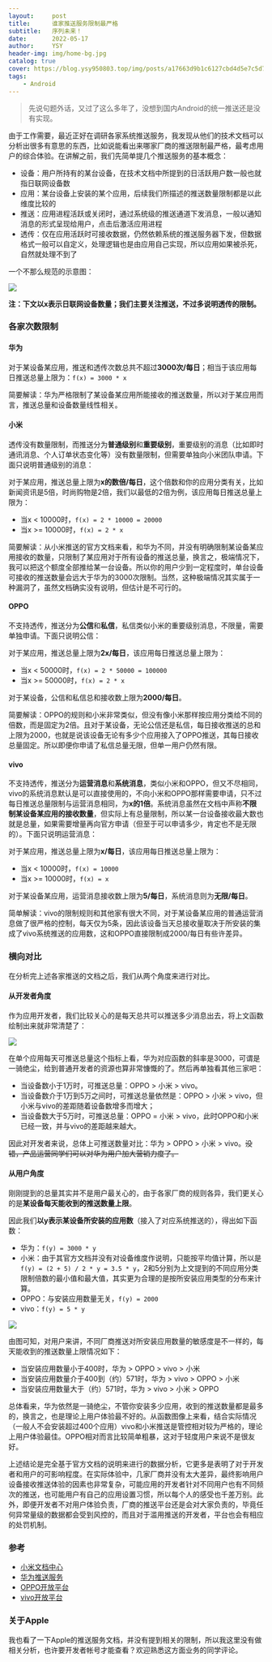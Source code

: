 ```yaml
---
layout:     post
title:      谁家推送服务限制最严格
subtitle:   序列未来！
date:       2022-05-17
author:     YSY
header-img: img/home-bg.jpg
catalog: true
cover: https://blog.ysy950803.top/img/posts/a17663d9b1c6127cbd4d5e7c5d7b3142.webp
tags:
    - Android
---
```


>  先说句题外话，又过了这么多年了，没想到国内Android的统一推送还是没有实现。

由于工作需要，最近正好在调研各家系统推送服务，我发现从他们的技术文档可以分析出很多有意思的东西，比如说能看出来哪家厂商的推送限制最严格，最考虑用户的综合体验。在讲解之前，我们先简单提几个推送服务的基本概念：

- 设备：用户所持有的某台设备，在技术文档中所提到的日活跃用户数一般也就指日联网设备数
- 应用：某台设备上安装的某个应用，后续我们所描述的推送数量限制都是以此维度比较的
- 推送：应用进程活跃或关闭时，通过系统级的推送通道下发消息，一般以通知消息的形式呈现给用户，点击后激活应用进程
- 透传：仅在应用活跃时可接收数据，仍然依赖系统的推送服务器下发，但数据格式一般可以自定义，处理逻辑也是由应用自己实现，所以应用如果被杀死，自然就处理不到了

一个不那么规范的示意图：

![](https://blog.ysy950803.top/img/posts/a17663d9b1c6127cbd4d5e7c5d7b3142.webp)

**注：下文以x表示日联网设备数量；我们主要关注推送，不过多说明透传的限制。**

### 各家次数限制

#### 华为

对于某设备某应用，推送和透传次数总共不超过**3000次/每日**；相当于该应用每日推送总量上限为：`f(x) = 3000 * x`

简要解读：华为严格限制了某设备某应用所能接收的推送数量，所以对于某应用而言，推送总量和设备数量线性相关。

#### 小米

透传没有数量限制，而推送分为**普通级别**和**重要级别**，重要级别的消息（比如即时通讯消息、个人订单状态变化等）没有数量限制，但需要单独向小米团队申请。下面只说明普通级别的消息：

对于某应用，推送总量上限为**x的数倍/每日**，这个倍数和你的应用分类有关，比如新闻资讯是5倍，时尚购物是2倍，我们以最低的2倍为例，该应用每日推送总量上限为：

- 当x < 10000时，`f(x) = 2 * 10000 = 20000`
- 当x >= 10000时，`f(x) = 2 * x`

简要解读：从小米推送的官方文档来看，和华为不同，并没有明确限制某设备某应用接收的数量，只限制了某应用对于所有设备的推送总量，换言之，极端情况下，我可以把这个额度全部推给某一台设备。所以你的用户少到一定程度时，单台设备可接收的推送数量会远大于华为的3000次限制。当然，这种极端情况其实属于一种漏洞了，虽然文档确实没有说明，但估计是不可行的。

#### OPPO

不支持透传，推送分为**公信**和**私信**，私信类似小米的重要级别消息，不限量，需要单独申请。下面只说明公信：

对于某应用，推送总量上限为**2x/每日**，该应用每日推送总量上限为：

- 当x < 50000时，`f(x) = 2 * 50000 = 100000`
- 当x >= 50000时，`f(x) = 2 * x`

对于某设备，公信和私信总和接收数上限为**2000/每日**。

简要解读：OPPO的规则和小米非常类似，但没有像小米那样按应用分类给不同的倍数，而是固定为2倍。且对于某设备，无论公信还是私信，每日接收推送的总和上限为2000，也就是说该设备无论有多少个应用接入了OPPO推送，其每日接收总量固定。所以即便你申请了私信总量无限，但单一用户仍然有限。

#### vivo

不支持透传，推送分为**运营消息**和**系统消息**，类似小米和OPPO，但又不尽相同，vivo的系统消息默认是可以直接使用的，不向小米和OPPO那样需要申请，只不过每日推送总量限制与运营消息相同，为**x的1倍**。系统消息虽然在文档中声称**不限制某设备某应用的接收数量**，但实际上有总量限制，所以某一台设备接收最大数也就是总量，如果需要增量再向官方申请（但至于可以申请多少，肯定也不是无限的）。下面只说明运营消息：

对于某应用，推送总量上限为**x/每日**，该应用每日推送总量上限为：

- 当x < 10000时，`f(x) = 10000`
- 当x >= 10000时，`f(x) = x`

对于某设备某应用，运营消息接收数上限为**5/每日**，系统消息则为**无限/每日**。

简单解读：vivo的限制规则和其他家有很大不同，对于某设备某应用的普通运营消息做了很严格的控制，每天仅为5条，因此该设备当天总接收量取决于所安装的集成了vivo系统推送的应用数，这和OPPO直接限制成2000/每日有些许差异。

### 横向对比

在分析完上述各家推送的文档之后，我们从两个角度来进行对比。

#### 从开发者角度

作为应用开发者，我们比较关心的是每天总共可以推送多少消息出去，将上文函数绘制出来就非常清楚了：

![](https://blog.ysy950803.top/img/posts/829646270ea24f3a18cad644c03df051.webp)

在单个应用每天可推送总量这个指标上看，华为对应函数的斜率是3000，可谓是一骑绝尘，给到普通开发者的资源也算非常慷慨的了。然后再单独看其他三家吧：

- 当设备数小于1万时，可推送总量：OPPO > 小米 > vivo。
- 当设备数介于1万到5万之间时，可推送总量依然是：OPPO > 小米 > vivo，但小米与vivo的差距随着设备数增多而增大；
- 当设备数大于5万时，可推送总量：OPPO = 小米 > vivo，此时OPPO和小米已经一致，并与vivo的差距越来越大。

因此对开发者来说，总体上可推送数量对比：华为 > OPPO > 小米 > vivo。~~没错，产品运营同学们可以对华为用户加大营销力度了。~~

#### 从用户角度

刚刚提到的总量其实并不是用户最关心的，由于各家厂商的规则各异，我们更关心的是**某设备每天能收到的推送数量上限**。

因此我们**以y表示某设备所安装的应用数**（接入了对应系统推送的），得出如下函数：

- 华为：`f(y) = 3000 * y`
- 小米：由于其官方文档并没有对设备维度作说明，只能按平均值计算，所以是`f(y) = (2 + 5) / 2 * y = 3.5 * y`，2和5分别为上文提到的不同应用分类限制倍数的最小值和最大值，其实更为合理的是按所安装应用类型的分布来计算。
- OPPO：与安装应用数量无关，`f(y) = 2000`
- vivo：`f(y) = 5 * y`

![](https://blog.ysy950803.top/img/posts/8d8edcfe83da17192a45dbcdfc536d55.webp)

由图可知，对用户来讲，不同厂商推送对所安装应用数量的敏感度是不一样的，每天能收到的推送数量上限情况如下：

- 当安装应用数量小于400时，华为 > OPPO > vivo > 小米
- 当安装应用数量介于400到（约）571时，华为 > vivo > OPPO > 小米
- 当安装应用数量大于（约）571时，华为 > vivo > 小米 > OPPO

总体看来，华为依然是一骑绝尘，不管你安装多少应用，收到的推送数量都是最多的，换言之，也是理论上用户体验最不好的。从函数图像上来看，结合实际情况（一般人不会安装超过400个应用）vivo和小米推送是管控相对较为严格的，理论上用户体验最佳。OPPO相对而言比较简单粗暴，这对于轻度用户来说不是很友好。

上述结论是完全基于官方文档的说明来进行的数据分析，它更多是表明了对于开发者和用户的可影响程度。在实际体验中，几家厂商并没有太大差异，最终影响用户设备接收推送体验的因素也非常复杂，可能应用的开发者针对不同用户也有不同频次的推送，也可能用户有自己的应用设置习惯，所以每个人的感受也千差万别。此外，即便开发者不对用户体验负责，厂商的推送平台还是会对大家负责的，毕竟任何异常量级的数据都会受到风控的，而且对于滥用推送的开发者，平台也会有相应的处罚机制。

### 参考

- [小米文档中心](https://dev.mi.com/console/doc/detail?pId=2086)
- [华为推送服务](https://developer.huawei.com/consumer/cn/doc/development/HMSCore-Guides/faq-0000001050042183#section196822541234)
- [OPPO开放平台](https://open.oppomobile.com/wiki/doc#id=11210)
- [vivo开放平台](https://dev.vivo.com.cn/documentCenter/doc/359#_Toc64906673)

### 关于Apple

我也看了一下Apple的推送服务文档，并没有提到相关的限制，所以我这里没有做相关分析，也许要开发者帐号才能查看？欢迎熟悉这方面业务的同学评论。
